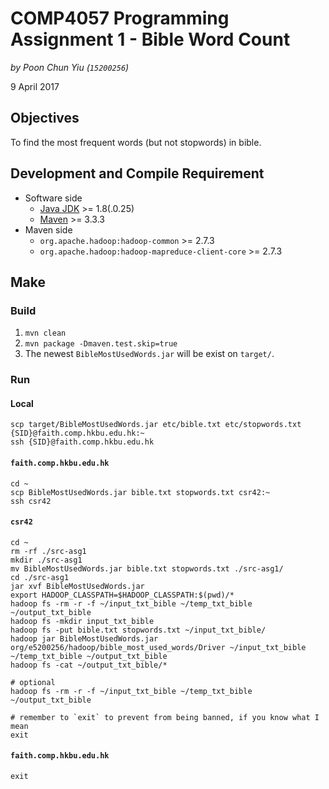 # COMP4057 Programming Assignment 1 - Bible Word Count
*by Poon Chun Yiu (`15200256`)*

9 April 2017

## Objectives
To find the most frequent words (but not stopwords) in bible.

## Development and Compile Requirement
* Software side
    * [Java JDK](http://www.oracle.com/technetwork/java/javase/downloads/jdk8-downloads-2133151.html) >= 1.8(.0.25)
    * [Maven](https://maven.apache.org/download.cgi) >= 3.3.3
* Maven side
    * `org.apache.hadoop:hadoop-common` >= 2.7.3
    * `org.apache.hadoop:hadoop-mapreduce-client-core` >= 2.7.3

## Make

### Build
1. `mvn clean`
2. `mvn package -Dmaven.test.skip=true`
3. The newest `BibleMostUsedWords.jar` will be exist on `target/`.

### Run
#### Local

```
scp target/BibleMostUsedWords.jar etc/bible.txt etc/stopwords.txt {SID}@faith.comp.hkbu.edu.hk:~
ssh {SID}@faith.comp.hkbu.edu.hk
```

#### `faith.comp.hkbu.edu.hk`

```
cd ~
scp BibleMostUsedWords.jar bible.txt stopwords.txt csr42:~
ssh csr42
```

#### `csr42`

```
cd ~
rm -rf ./src-asg1
mkdir ./src-asg1
mv BibleMostUsedWords.jar bible.txt stopwords.txt ./src-asg1/
cd ./src-asg1
jar xvf BibleMostUsedWords.jar
export HADOOP_CLASSPATH=$HADOOP_CLASSPATH:$(pwd)/*
hadoop fs -rm -r -f ~/input_txt_bible ~/temp_txt_bible ~/output_txt_bible
hadoop fs -mkdir input_txt_bible
hadoop fs -put bible.txt stopwords.txt ~/input_txt_bible/
hadoop jar BibleMostUsedWords.jar org/e5200256/hadoop/bible_most_used_words/Driver ~/input_txt_bible ~/temp_txt_bible ~/output_txt_bible
hadoop fs -cat ~/output_txt_bible/*

# optional
hadoop fs -rm -r -f ~/input_txt_bible ~/temp_txt_bible ~/output_txt_bible

# remember to `exit` to prevent from being banned, if you know what I mean
exit
```

#### `faith.comp.hkbu.edu.hk`

```
exit
```
